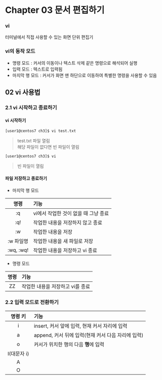 # Chapter 03 문서 편집하기  

### vi
터미널에서 직접 사용할 수 있는 화면 단위 편집기

### vi의 동작 모드
- 명령 모드 : 커서의 이동이나 텍스트 삭제 같은 명령으로 해석되어 실행
- 입력 모드 : 텍스트로 입력됨
- 마지막 행 모드 : 커서가 화면 맨 하단으로 이동하여 특별한 명령을 사용할 수 있음

## 02 vi 사용법
### 2.1 vi 시작하고 종료하기
#### vi 시작하기
```linux
[user1@centos7 ch3]$ vi test.txt
```
> test.txt 파일 열림  
> 해당 파일이 없다면 빈 파일이 열림
```linux
[user1@centos7 ch3]$ vi 
```
> 빈 파일이 열림  

#### 파일 저장하고 종료하기
- 마지막 행 모드

|명령 |기능|
|:-:|:-|
|:q|vi에서 작업한 것이 없을 때 그냥 종료|
|:q!|작업한 내용을 저장하지 않고 종료|
|:w| 작업한 내용을 저장|
|:w 파일명|작업한 내용을 새 파일로 저장|
|:wq, :wq!|작업한 내용을 저장하고 vi 종료|  

- 명령 모드  

|명령 |기능|
|:-:|:-|
|ZZ|작업한 내용을 저장하고 vi를 종료|  

### 2.2 입력 모드로 전환하기  
|명령 키|기능|
|:-:|:-|
|i|insert, 커서 앞에 입력, 현재 커서 자리에 입력|
|a|append, 커서 뒤에 입력(현재 커서 다음 자리에 입력)|
|o|커서가 위치한 행의 다음 **행**에 입력|
|I(대문자 i)||
|A||
|O||
